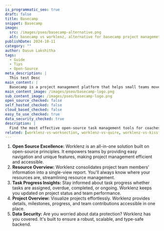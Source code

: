 ```yaml
---
is_programmatic_seo: true
draft: false
title: Basecamp 
snippet: Basecamp 
image:
  src: /images/pseo/basecamp-alternative.png
  alt: basecamp vs worklenz, alternative for basecamp project managemet tool, task management, resource management, productivity
publishDate: 2024-10-11
category: ""
author: Dasun Lakshitha
tags:
  - Guide
  - Tips
  - Open-Source
meta_description: |
  This test Desc
main_content: |
  Basecamp is a project management platform that helps small teams move faster and progress faster. It offers features like pings, reports, timelines, billing, and exceptional customer service.
main_content_image: /images/pseo/basecamp-logo.png
sub_content_image: /images/pseo/basecamp-logo.png
open_source_checked: false
self_hosted_checked: false
cloud_based_checked: false
easy_to_use_checked: true
data_security_checked: true
description: |
  Find the most effective open-source task management tools for coaches on our platform. Simplify your coaching tasks and boost productivity with these tools.
related: [worklenz-vs-worksection, worklenz-vs-quire, worklenz-vs-kissflow, worklenz-vs-omnifocus]
---
```

1. **Open Source Excellence:** Worklenz is an all-in-one solution built on open-source principles. It empowers teams by providing easy navigation and unique features, making project management efficient and accessible.
2. **Resource Overview:** Worklenz consolidates project team members' information into a single-view report. You'll always know where your resources are, streamlining resource management.
3. **Task Progress Insights:** Stay informed about task progress whether tasks are assigned, overdue, completed, or ongoing. Worklenz keeps you updated on project status and team performance.
4. **Project Overview:** Visualize projects effortlessly. Worklenz provides details, milestones, progress, and team contributions accessible in one place.
5. **Data Security:** Are you worried about data protection? Worklenz has you covered. It's built to ensure a robust, scalable, and type-safe backend.